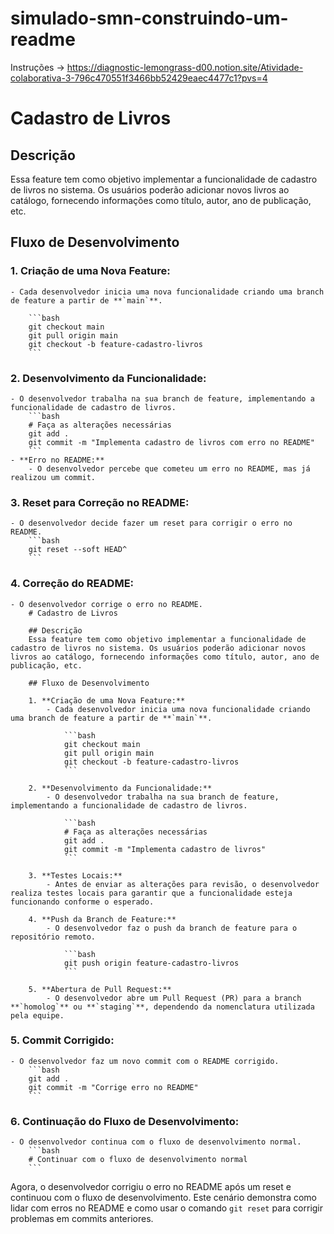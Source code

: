# simulado-smn-construindo-um-readme
Instruções -> https://diagnostic-lemongrass-d00.notion.site/Atividade-colaborativa-3-796c470551f3466bb52429eaec4477c1?pvs=4

# Cadastro de Livros

## Descrição
Essa feature tem como objetivo implementar a funcionalidade de cadastro de livros no sistema. Os usuários poderão adicionar novos livros ao catálogo, fornecendo informações como título, autor, ano de publicação, etc.

## Fluxo de Desenvolvimento

### 1. **Criação de uma Nova Feature:**
    - Cada desenvolvedor inicia uma nova funcionalidade criando uma branch de feature a partir de **`main`**.

        ```bash
        git checkout main
        git pull origin main
        git checkout -b feature-cadastro-livros
        ```
### 2. **Desenvolvimento da Funcionalidade:**
    - O desenvolvedor trabalha na sua branch de feature, implementando a funcionalidade de cadastro de livros.
        ```bash
        # Faça as alterações necessárias
        git add .
        git commit -m "Implementa cadastro de livros com erro no README"
        ```
    - **Erro no README:**
        - O desenvolvedor percebe que cometeu um erro no README, mas já realizou um commit.
### 3. **Reset para Correção no README:**
    - O desenvolvedor decide fazer um reset para corrigir o erro no README.
        ```bash
        git reset --soft HEAD^
        ```
### 4. **Correção do README:**
    - O desenvolvedor corrige o erro no README.
        # Cadastro de Livros

        ## Descrição
        Essa feature tem como objetivo implementar a funcionalidade de cadastro de livros no sistema. Os usuários poderão adicionar novos livros ao catálogo, fornecendo informações como título, autor, ano de publicação, etc.

        ## Fluxo de Desenvolvimento

        1. **Criação de uma Nova Feature:**
            - Cada desenvolvedor inicia uma nova funcionalidade criando uma branch de feature a partir de **`main`**.

                ```bash
                git checkout main
                git pull origin main
                git checkout -b feature-cadastro-livros
                ```

        2. **Desenvolvimento da Funcionalidade:**
            - O desenvolvedor trabalha na sua branch de feature, implementando a funcionalidade de cadastro de livros.

                ```bash
                # Faça as alterações necessárias
                git add .
                git commit -m "Implementa cadastro de livros"
                ```

        3. **Testes Locais:**
            - Antes de enviar as alterações para revisão, o desenvolvedor realiza testes locais para garantir que a funcionalidade esteja funcionando conforme o esperado.

        4. **Push da Branch de Feature:**
            - O desenvolvedor faz o push da branch de feature para o repositório remoto.

                ```bash
                git push origin feature-cadastro-livros
                ```

        5. **Abertura de Pull Request:**
            - O desenvolvedor abre um Pull Request (PR) para a branch **`homolog`** ou **`staging`**, dependendo da nomenclatura utilizada pela equipe.

### 5. **Commit Corrigido:**
    - O desenvolvedor faz um novo commit com o README corrigido.
        ```bash
        git add .
        git commit -m "Corrige erro no README"
        ```
### 6. **Continuação do Fluxo de Desenvolvimento:**
    - O desenvolvedor continua com o fluxo de desenvolvimento normal.
        ```bash
        # Continuar com o fluxo de desenvolvimento normal
        ```
Agora, o desenvolvedor corrigiu o erro no README após um reset e continuou com o fluxo de desenvolvimento. Este cenário demonstra como lidar com erros no README e como usar o comando `git reset` para corrigir problemas em commits anteriores.